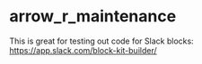 # arrow_r_maintenance

This is great for testing out code for Slack blocks: https://app.slack.com/block-kit-builder/
